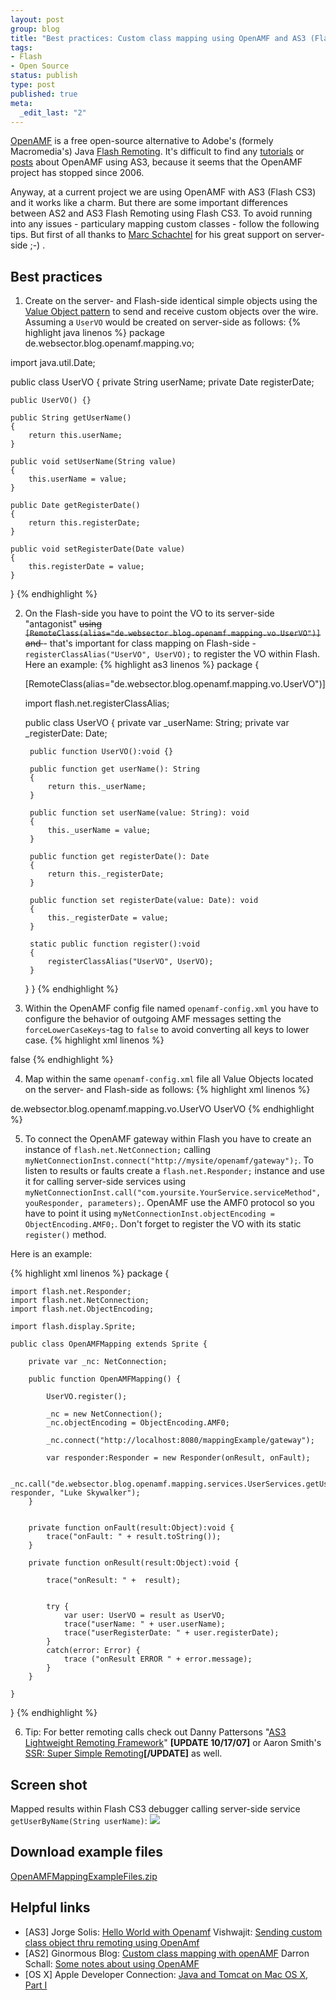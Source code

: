 ```yaml
--- 
layout: post
group: blog
title: "Best practices: Custom class mapping using OpenAMF and AS3 (Flash CS3 - not Flex)"
tags: 
- Flash
- Open Source
status: publish
type: post
published: true
meta: 
  _edit_last: "2"
---
```

[OpenAMF](http://www.openamf.com) is a free open-source alternative to Adobe's (formely Macromedia's) Java [Flash Remoting](http://www.adobe.com/products/flashremoting/). It's difficult to find any [tutorials](http://www.flash-db.com/Tutorials/helloAS3/) or [posts](http://flexiness.blogspot.com/2006/10/sending-custom-class-object-thru.html) about OpenAMF using AS3, because it seems that the OpenAMF project has stopped since 2006.

Anyway, at a current project we are using OpenAMF with AS3 (Flash CS3) and it works like a charm. But there are some important differences between AS2 and AS3 Flash Remoting using Flash CS3. To avoid running into any issues - particulary mapping custom classes - follow the following tips. But first of all thanks to [Marc Schachtel](http://www.esnake.de/) for his great support on server-side ;-) .

<!--more-->

## Best practices

1) Create on the server- and Flash-side identical simple objects using the [Value Object pattern](http://home.earthlink.net/~huston2/j2ee/corepatterns.html#valueobject) to send and receive custom objects over the wire. Assuming a `UserVO` would be created on server-side as follows:
{% highlight java linenos %}
package de.websector.blog.openamf.mapping.vo;

import java.util.Date;

public class UserVO
{
	private String userName;
	private Date registerDate;

	public UserVO() {}

	public String getUserName()
	{
		return this.userName;
	}

	public void setUserName(String value)
	{
		this.userName = value;
	}

	public Date getRegisterDate()
	{
		return this.registerDate;
	}

	public void setRegisterDate(Date value)
	{
		this.registerDate = value;
	}
}
{% endhighlight %}

2) On the Flash-side you have to point the VO to its server-side "antagonist" <strike>using `[RemoteClass(alias="de.websector.blog.openamf.mapping.vo.UserVO")]` and </strike> - that's important for class mapping on Flash-side - `registerClassAlias("UserVO", UserVO);` to register the VO within Flash. Here an example:
{% highlight as3 linenos %}
package
{

	[RemoteClass(alias="de.websector.blog.openamf.mapping.vo.UserVO")]

	import flash.net.registerClassAlias;

	public class UserVO
	{
		private var _userName: String;
		private var _registerDate: Date;

		public function UserVO():void {}

		public function get userName(): String
		{
			return this._userName;
		}

		public function set userName(value: String): void
		{
			this._userName = value;
		}

		public function get registerDate(): Date
		{
			return this._registerDate;
		}

		public function set registerDate(value: Date): void
		{
			this._registerDate = value;
		}

		static public function register():void
		{
			registerClassAlias("UserVO", UserVO);
		}
	}
}
{% endhighlight %}

3) Within the OpenAMF config file named `openamf-config.xml` you have to configure the behavior of outgoing AMF messages setting the `forceLowerCaseKeys`-tag to `false` to avoid converting all keys to lower case.
{% highlight xml linenos %}
 <amf-serializer>
 		<force-lower-case-keys>false</force-lower-case-keys>
 </amf-serializer>
{% endhighlight %}

4) Map within the same `openamf-config.xml` file all Value Objects located on the server- and Flash-side as follows:
{% highlight xml linenos %}
<custom-class-mapping>
	<java-class>de.websector.blog.openamf.mapping.vo.UserVO</java-class>
	<custom-class>UserVO</custom-class>
</custom-class-mapping>
{% endhighlight %}

5) To connect the OpenAMF gateway within Flash you have to create an instance of `flash.net.NetConnection;` calling `myNetConnectionInst.connect("http://mysite/openamf/gateway");`. To listen to results or faults create a `flash.net.Responder;` instance and use it for calling server-side services using `myNetConnectionInst.call("com.yoursite.YourService.serviceMethod", youResponder, parameters);`.
OpenAMF use the AMF0 protocol so you have to point it using `myNetConnectionInst.objectEncoding = ObjectEncoding.AMF0;`.
Don't forget to register the VO with its static `register()` method.

Here is an example:

{% highlight xml linenos %}
package {

	import flash.net.Responder;
	import flash.net.NetConnection;
 	import flash.net.ObjectEncoding;

	import flash.display.Sprite;

	public class OpenAMFMapping extends Sprite {

		private var _nc: NetConnection;

		public function OpenAMFMapping() {

			UserVO.register();

			_nc = new NetConnection();
       		_nc.objectEncoding = ObjectEncoding.AMF0;

			_nc.connect("http://localhost:8080/mappingExample/gateway");

			var responder:Responder = new Responder(onResult, onFault);

			_nc.call("de.websector.blog.openamf.mapping.services.UserServices.getUserByName", responder, "Luke Skywalker");
		}


		private function onFault(result:Object):void {
			trace("onFault: " + result.toString());
		}

		private function onResult(result:Object):void {

			trace("onResult: " +  result);


			try {
				var user: UserVO = result as UserVO;
				trace("userName: " + user.userName);
				trace("userRegisterDate: " + user.registerDate);
			}
			catch(error: Error) {
				trace ("onResult ERROR " + error.message);
			}
		}

	}

}
{% endhighlight %}

6.  Tip: For better remoting calls check out Danny Pattersons "[AS3 Lightweight Remoting Framework](http://osflash.org/as3lrf)" **[UPDATE 10/17/07]** or Aaron Smith's [SSR: Super Simple Remoting](http://osflash.org/projects/ssr)**[/UPDATE]** as well.

## Screen shot

Mapped results within Flash CS3 debugger calling server-side service `getUserByName(String userName)`:
![](/blog/uploads/2007/09/23/screenflashDebugger.png)

## Download example files

[OpenAMFMappingExampleFiles.zip](/blog/uploads/2007/09/23/OpenAMFMappingExampleFiles.zip)

## Helpful links

*   [AS3]
Jorge Solis: [Hello World with Openamf](http://www.flash-db.com/Tutorials/helloOpenamf/index.php)
Vishwajit: [Sending custom class object thru remoting using OpenAmf](http://flexiness.blogspot.com/2006/10/sending-custom-class-object-thru.html)
*   [AS2]
Ginormous Blog: [Custom class mapping with openAMF](http://theresidentalien.typepad.com/ginormous/2005/08/custom_class_ma.html)
Darron Schall: [Some notes about using OpenAMF](http://www.darronschall.com/weblog/archives/000186.cfm)
*   [OS X]
Apple Developer Connection: [Java and Tomcat on Mac OS X, Part I](http://developer.apple.com/internet/java/tomcat1.html)